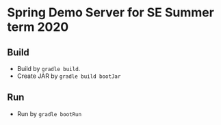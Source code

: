 # Spring Demo Server for SE Summer term 2020

## Build
- Build by `gradle build`.
- Create JAR by `gradle build bootJar`

## Run
- Run by `gradle bootRun`
